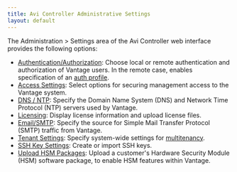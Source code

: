 ```yaml
---
title: Avi Controller Administrative Settings
layout: default
---
```

The Administration &gt; Settings area of the Avi Controller web interface provides the following options:

* <a href="/docs/latest/overview-of-account-management">Authentication/Authorization</a>: Choose local or remote authentication and authorization of Vantage users. In the remote case, enables specification of an <a href="/docs/latest/auth-profile">auth profile</a>.
* <a href="/access-settings-for-clients-of-the-Avi-Controller">Access Settings</a>: Select options for securing management access to the Vantage system.
* <a href="/docs/latest/dns-ntp-settings">DNS / NTP</a>: Specify the Domain Name System (DNS) and Network Time Protocol (NTP) servers used by Vantage.
* <a href="/docs/latest/avi-vantage-license-management">Licensing</a>: Display license information and upload license files.
* <a href="/docs/latest/email-smtp">Email/SMTP</a>: Specify the source for Simple Mail Transfer Protocol (SMTP) traffic from Vantage.
* <a href="/docs/latest/tenants">Tenant Settings</a>: Specify system-wide settings for <a href="/docs/latest/tenants">multitenancy</a>.
* <a href="/docs/latest/ssh-users-and-keys">SSH Key Settings</a>: Create or import SSH keys.
* <a href="/docs/latest/upload-hsm-pkg">Upload HSM Packages</a>: Upload a customer's Hardware Security Module (HSM) software package, to enable HSM features within Vantage. 